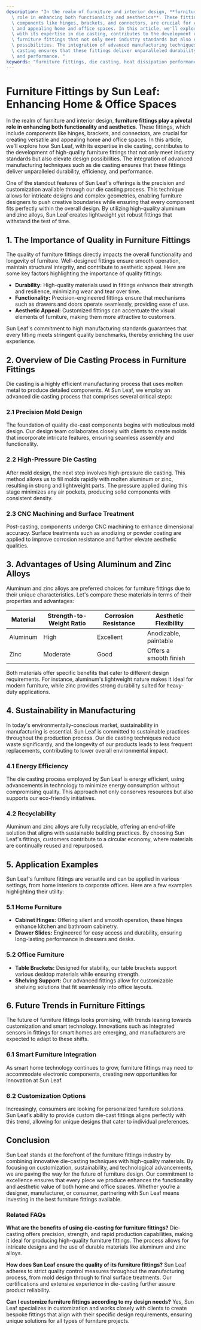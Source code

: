 ```yaml
---
description: "In the realm of furniture and interior design, **furniture fittings play a pivotal\
  \ role in enhancing both functionality and aesthetics**. These fittings, which include\
  \ components like hinges, brackets, and connectors, are crucial for creating versatile\
  \ and appealing home and office spaces. In this article, we'll explore how Sun Leaf,\
  \ with its expertise in die casting, contributes to the development of high-quality\
  \ furniture fittings that not only meet industry standards but also elevate design\
  \ possibilities. The integration of advanced manufacturing techniques such as die\
  \ casting ensures that these fittings deliver unparalleled durability, efficiency,\
  \ and performance. "
keywords: "furniture fittings, die casting, heat dissipation performance, heat sink"
---
```

# Furniture Fittings by Sun Leaf: Enhancing Home & Office Spaces

In the realm of furniture and interior design, **furniture fittings play a pivotal role in enhancing both functionality and aesthetics**. These fittings, which include components like hinges, brackets, and connectors, are crucial for creating versatile and appealing home and office spaces. In this article, we'll explore how Sun Leaf, with its expertise in die casting, contributes to the development of high-quality furniture fittings that not only meet industry standards but also elevate design possibilities. The integration of advanced manufacturing techniques such as die casting ensures that these fittings deliver unparalleled durability, efficiency, and performance. 

One of the standout features of Sun Leaf's offerings is the precision and customization available through our die casting process. This technique allows for intricate designs and complex geometries, enabling furniture designers to push creative boundaries while ensuring that every component fits perfectly within the overall design. By utilizing high-quality aluminum and zinc alloys, Sun Leaf creates lightweight yet robust fittings that withstand the test of time. 

## 1. The Importance of Quality in Furniture Fittings

The quality of furniture fittings directly impacts the overall functionality and longevity of furniture. Well-designed fittings ensure smooth operation, maintain structural integrity, and contribute to aesthetic appeal. Here are some key factors highlighting the importance of quality fittings:

- **Durability:** High-quality materials used in fittings enhance their strength and resilience, minimizing wear and tear over time.
- **Functionality:** Precision-engineered fittings ensure that mechanisms such as drawers and doors operate seamlessly, providing ease of use.
- **Aesthetic Appeal:** Customized fittings can accentuate the visual elements of furniture, making them more attractive to customers.

Sun Leaf's commitment to high manufacturing standards guarantees that every fitting meets stringent quality benchmarks, thereby enriching the user experience.

## 2. Overview of Die Casting Process in Furniture Fittings

Die casting is a highly efficient manufacturing process that uses molten metal to produce detailed components. At Sun Leaf, we employ an advanced die casting process that comprises several critical steps:

### 2.1 Precision Mold Design

The foundation of quality die-cast components begins with meticulous mold design. Our design team collaborates closely with clients to create molds that incorporate intricate features, ensuring seamless assembly and functionality.

### 2.2 High-Pressure Die Casting

After mold design, the next step involves high-pressure die casting. This method allows us to fill molds rapidly with molten aluminum or zinc, resulting in strong and lightweight parts. The pressure applied during this stage minimizes any air pockets, producing solid components with consistent density.

### 2.3 CNC Machining and Surface Treatment

Post-casting, components undergo CNC machining to enhance dimensional accuracy. Surface treatments such as anodizing or powder coating are applied to improve corrosion resistance and further elevate aesthetic qualities.

## 3. Advantages of Using Aluminum and Zinc Alloys

Aluminum and zinc alloys are preferred choices for furniture fittings due to their unique characteristics. Let's compare these materials in terms of their properties and advantages:

| Material   | Strength-to-Weight Ratio | Corrosion Resistance | Aesthetic Flexibility |
|------------|--------------------------|---------------------|-----------------------|
| Aluminum   | High                     | Excellent            | Anodizable, paintable |
| Zinc       | Moderate                 | Good                 | Offers a smooth finish |

Both materials offer specific benefits that cater to different design requirements. For instance, aluminum's lightweight nature makes it ideal for modern furniture, while zinc provides strong durability suited for heavy-duty applications.

## 4. Sustainability in Manufacturing

In today's environmentally-conscious market, sustainability in manufacturing is essential. Sun Leaf is committed to sustainable practices throughout the production process. Our die casting techniques reduce waste significantly, and the longevity of our products leads to less frequent replacements, contributing to lower overall environmental impact.

### 4.1 Energy Efficiency

The die casting process employed by Sun Leaf is energy efficient, using advancements in technology to minimize energy consumption without compromising quality. This approach not only conserves resources but also supports our eco-friendly initiatives.

### 4.2 Recyclability

Aluminum and zinc alloys are fully recyclable, offering an end-of-life solution that aligns with sustainable building practices. By choosing Sun Leaf's fittings, customers contribute to a circular economy, where materials are continually reused and repurposed.

## 5. Application Examples

Sun Leaf's furniture fittings are versatile and can be applied in various settings, from home interiors to corporate offices. Here are a few examples highlighting their utility:

### 5.1 Home Furniture

- **Cabinet Hinges:** Offering silent and smooth operation, these hinges enhance kitchen and bathroom cabinetry.
- **Drawer Slides:** Engineered for easy access and durability, ensuring long-lasting performance in dressers and desks.

### 5.2 Office Furniture

- **Table Brackets:** Designed for stability, our table brackets support various desktop materials while ensuring strength.
- **Shelving Support:** Our advanced fittings allow for customizable shelving solutions that fit seamlessly into office layouts.

## 6. Future Trends in Furniture Fittings

The future of furniture fittings looks promising, with trends leaning towards customization and smart technology. Innovations such as integrated sensors in fittings for smart homes are emerging, and manufacturers are expected to adapt to these shifts.

### 6.1 Smart Furniture Integration

As smart home technology continues to grow, furniture fittings may need to accommodate electronic components, creating new opportunities for innovation at Sun Leaf.

### 6.2 Customization Options

Increasingly, consumers are looking for personalized furniture solutions. Sun Leaf’s ability to provide custom die-cast fittings aligns perfectly with this trend, allowing for unique designs that cater to individual preferences.

## Conclusion

Sun Leaf stands at the forefront of the furniture fittings industry by combining innovative die-casting techniques with high-quality materials. By focusing on customization, sustainability, and technological advancements, we are paving the way for the future of furniture design. Our commitment to excellence ensures that every piece we produce enhances the functionality and aesthetic value of both home and office spaces. Whether you’re a designer, manufacturer, or consumer, partnering with Sun Leaf means investing in the best furniture fittings available.

### Related FAQs

**What are the benefits of using die-casting for furniture fittings?**
Die-casting offers precision, strength, and rapid production capabilities, making it ideal for producing high-quality furniture fittings. The process allows for intricate designs and the use of durable materials like aluminum and zinc alloys.

**How does Sun Leaf ensure the quality of its furniture fittings?**
Sun Leaf adheres to strict quality control measures throughout the manufacturing process, from mold design through to final surface treatments. Our certifications and extensive experience in die-casting further assure product reliability.

**Can I customize furniture fittings according to my design needs?**
Yes, Sun Leaf specializes in customization and works closely with clients to create bespoke fittings that align with their specific design requirements, ensuring unique solutions for all types of furniture projects.
